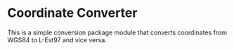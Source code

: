 # Coordinate Converter

This is a simple conversion package  module that converts coordinates from WGS84 to L-Est97 and vice versa. 
